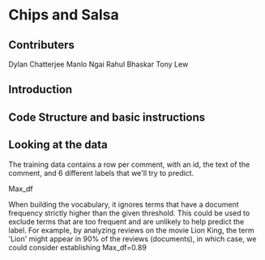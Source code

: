 Chips and Salsa
===================================================

Contributers
------------
Dylan Chatterjee
Manlo Ngai
Rahul Bhaskar
Tony Lew

Introduction
------------

Code Structure and basic instructions
-------------------------------------

Looking at the data
-------------------

The training data contains a row per comment, with an id, the text of the comment, and 6 different labels that we'll try to predict.


Max_df

When building the vocabulary, it ignores terms that have a document frequency strictly higher than the given threshold. This could be used to exclude terms that are too frequent and are unlikely to help predict the label. For example, by analyzing reviews on the movie Lion King, the term 'Lion' might appear in 90% of the reviews (documents), in which case, we could consider establishing Max_df=0.89
